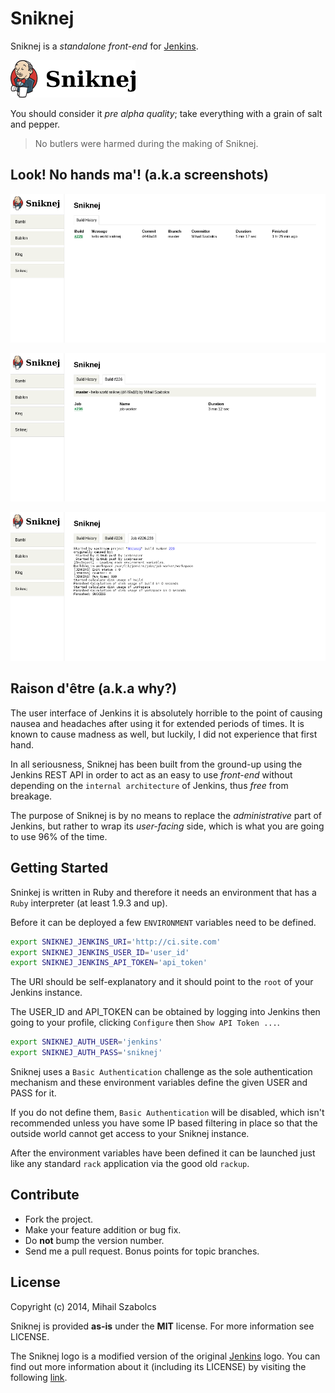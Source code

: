 Sniknej
=======
Sniknej is a *standalone front-end* for [Jenkins](http://jenkins-ci.org/).

![Sniknej](public/images/logo_title_web.png)

You should consider it *pre alpha quality*; take everything with a grain of salt and 
pepper.

> No butlers were harmed during the making of Sniknej.

Look! No hands ma'! (a.k.a screenshots)
---------------------------------------
![Sniknej - Build History](public/images/build_history.png)

![Sniknej - Build](public/images/build.png)

![Sniknej - Build - Job - Console](public/images/build_job_console.png)

Raison d'être (a.k.a why?)
--------------------------
The user interface of Jenkins it is absolutely horrible to the point of causing
nausea and headaches after using it for extended periods of times. It is known
to cause madness as well, but luckily, I did not experience that first hand.

In all seriousness, Sniknej has been built from the ground-up using the Jenkins
REST API in order to act as an easy to use *front-end* without depending on the
`internal architecture` of Jenkins, thus *free* from breakage.

The purpose of Sniknej is by no means to replace the *administrative* part of
Jenkins, but rather to wrap its *user-facing* side, which is what you are going to
use 96% of the time.

Getting Started
---------------
Sninkej is written in Ruby and therefore it needs an environment that has a
`Ruby` interpreter (at least 1.9.3 and up).

Before it can be deployed a few `ENVIRONMENT` variables need to be defined.

```bash
export SNIKNEJ_JENKINS_URI='http://ci.site.com'
export SNIKNEJ_JENKINS_USER_ID='user_id'
export SNIKNEJ_JENKINS_API_TOKEN='api_token'
```

The URI should be self-explanatory and it should point to the `root` of your
Jenkins instance.

The USER_ID and API_TOKEN can be obtained by logging into Jenkins then going to your
profile, clicking `Configure` then `Show API Token ...`.

```bash
export SNIKNEJ_AUTH_USER='jenkins'
export SNIKNEJ_AUTH_PASS='sniknej'
```

Sniknej uses a `Basic Authentication` challenge as the sole authentication
mechanism and these environment variables define the given USER and PASS for
it.

If you do not define them, `Basic Authentication` will be disabled, which isn't
recommended unless you have some IP based filtering in place so that the
outside world cannot get access to your Sniknej instance.

After the environment variables have been defined it can be launched just like 
any standard `rack` application via the good old `rackup`.

Contribute
----------
* Fork the project.
* Make your feature addition or bug fix.
* Do **not** bump the version number.
* Send me a pull request. Bonus points for topic branches.

License
-------
Copyright (c) 2014, Mihail Szabolcs

Sniknej is provided **as-is** under the **MIT** license. For more information see
LICENSE.

The Sniknej logo is a modified version of the original [Jenkins](http://jenkins-ci.org/) logo. 
You can find out more information about it (including its LICENSE) by visiting the following
[link](https://wiki.jenkins-ci.org/display/JENKINS/Logo).

